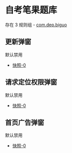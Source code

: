 # 自考笔果题库

存在 3 规则组 - [com.dep.biguo](/src/apps/com.dep.biguo.ts)

## 更新弹窗

默认禁用

- [快照-0](https://i.gkd.li/import/12708751)

## 请求定位权限弹窗

默认禁用

- [快照-0](https://i.gkd.li/import/12708770)

## 首页广告弹窗

默认禁用

- [快照-0](https://i.gkd.li/import/12708756)
